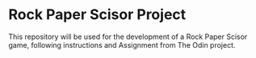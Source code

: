 # Rock Paper Scisor Project

This repository will be used for the development of a Rock Paper Scisor game, following instructions and Assignment from The Odin project.

